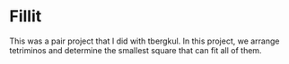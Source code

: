 # Fillit
This was a pair project that I did with tbergkul. In this project, we arrange tetriminos and determine the smallest square that can fit all of them.

